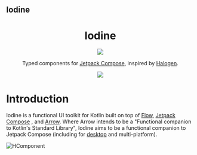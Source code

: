 ## Iodine

<h1 align="center">Iodine</h1>
<p align="center">
  <img src="http://sintrastes.github.io/iodine/iodine.svg">
</p>
<p align="center">Typed components for <a href="https://developer.android.com/jetpack/compose">Jetpack Compose</a>, inspired by <a href="https://github.com/purescript-halogen/purescript-halogen">Halogen</a>.  </p> 
<p align="center">
  <img src="https://github.com/sintrastes/iodine/workflows/CI/badge.svg">
</p>


Introduction
============

Iodine is a functional UI toolkit for Kotlin built on top of [Flow](https://kotlinlang.org/docs/flow.html), [Jetpack Compose](https://developer.android.com/jetpack/compose) , and [Arrow](https://arrow-kt.io/). Where Arrow intends to be a "Functional companion to Kotlin's Standard Library", Iodine aims to be a functional companion to Jetpack Compose (including for [desktop](https://github.com/JetBrains/compose-jb) and multi-platform). 

![HComponent](http://sintrastes.github.io/iodine/HComponent.png)

